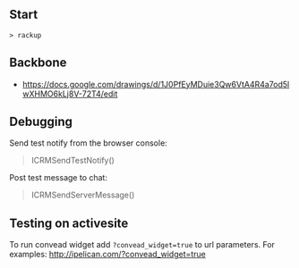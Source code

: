 Start
-----

    > rackup

Backbone
--------

* https://docs.google.com/drawings/d/1J0PfEyMDuie3Qw6VtA4R4a7od5lwXHMO6kLj8V-72T4/edit


Debugging
---------

Send test notify from the browser console:

   > ICRMSendTestNotify()

Post test message to chat:

   > ICRMSendServerMessage()


Testing on activesite
---------------------

To run convead widget add `?convead_widget=true` to url parameters. For
examples: http://ipelican.com/?convead_widget=true
